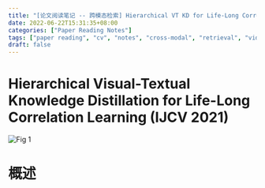 ```yaml
---
title: "[论文阅读笔记 -- 跨模态检索] Hierarchical VT KD for Life-Long Correlation Learning (IJCV 2021)"
date: 2022-06-22T15:31:35+08:00
categories: ["Paper Reading Notes"]
tags: ["paper reading", "cv", "notes", "cross-modal", "retrieval", "video"]
draft: false
---
```


# Hierarchical Visual-Textual Knowledge Distillation for Life-Long Correlation Learning (IJCV 2021)

![Fig 1](/images/2022/PRN245/1.png)

# 概述


